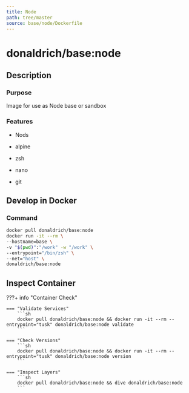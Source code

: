 ```yaml
---
title: Node
path: tree/master
source: base/node/Dockerfile
---
```


# donaldrich/base:node

## Description

### Purpose

Image for use as Node base or sandbox

### Features

* Nods

* alpine

* zsh

* nano

* git

## Develop in Docker

### Command

```sh
docker pull donaldrich/base:node
docker run -it --rm \
--hostname=base \
-v "$(pwd)":"/work" -w "/work" \
--entrypoint="/bin/zsh" \
--net="host" \
donaldrich/base:node
```

## Inspect Container

???+ info "Container Check"

    === "Validate Services"
        ```sh
        docker pull donaldrich/base:node && docker run -it --rm --entrypoint="tusk" donaldrich/base:node validate
        ```

    === "Check Versions"
        ```sh
        docker pull donaldrich/base:node && docker run -it --rm --entrypoint="tusk" donaldrich/base:node version
        ```

    === "Inspect Layers"
        ```sh
        docker pull donaldrich/base:node && dive donaldrich/base:node
        ```